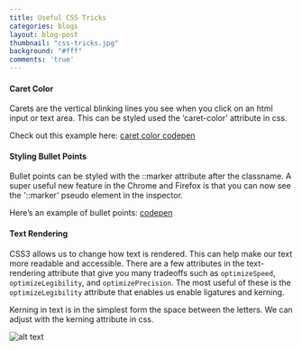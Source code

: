 ```yaml
---
title: Useful CSS Tricks
categories: blogs
layout: blog-post
thumbnail: "css-tricks.jpg"
background: "#fff"
comments: 'true'
---
```


#### Caret Color
Carets are the vertical blinking lines you see when you click on an html input or text area. 
This can be styled used the ‘caret-color’ attribute in css. 

Check out this example here: [caret color codepen](https://codepen.io/moniet/pen/voRbwJ?editors=0100)

#### Styling Bullet Points

Bullet points can be styled with the ::marker attribute after the classname. 
A super useful new feature in the Chrome and Firefox is that you can now see the '::marker' pseudo element in the inspector. 

Here’s an example of bullet points: [codepen](https://codepen.io/moniet/pen/jgzope?editors=0110)


#### Text Rendering 
CSS3 allows us to change how text is rendered. This can help make our text more readable and accessible.
There are a few attributes in the text-rendering attribute that give you many tradeoffs such as `optimizeSpeed`, `optimizeLegibility`, and `optimizePrecision`.
The most useful of these is the `optimizeLegibility` attribute that enables us enable ligatures and kerning. 

Kerning in text is in the simplest form the space between the letters. We can adjust with the kerning attribute in css. 

![alt text](https://1percent.files.wordpress.com/2007/01/kerning.gif)


